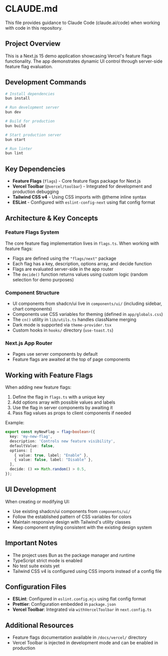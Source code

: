 # CLAUDE.md

This file provides guidance to Claude Code (claude.ai/code) when working with code in this repository.

## Project Overview

This is a Next.js 15 demo application showcasing Vercel's feature flags functionality. The app demonstrates dynamic UI control through server-side feature flag evaluation.

## Development Commands

```bash
# Install dependencies
bun install

# Run development server
bun dev

# Build for production
bun build

# Start production server
bun start

# Run linter
bun lint
```

## Key Dependencies

- **Feature Flags** (`flags`) - Core feature flags package for Next.js
- **Vercel Toolbar** (`@vercel/toolbar`) - Integrated for development and production debugging
- **Tailwind CSS v4** - Using CSS imports with @theme inline syntax
- **ESLint** - Configured with `eslint-config-next` using flat config format

## Architecture & Key Concepts

### Feature Flags System
The core feature flag implementation lives in `flags.ts`. When working with feature flags:
- Flags are defined using the `"flags/next"` package
- Each flag has a key, description, options array, and decide function
- Flags are evaluated server-side in the app router
- The `decide()` function returns values using custom logic (random selection for demo purposes)

### Component Structure
- UI components from shadcn/ui live in `components/ui/` (including sidebar, chart components)
- Components use CSS variables for theming (defined in `app/globals.css`)
- The `cn()` utility in `lib/utils.ts` handles className merging
- Dark mode is supported via `theme-provider.tsx`
- Custom hooks in `hooks/` directory (`use-toast.ts`)

### Next.js App Router
- Pages use server components by default
- Feature flags are awaited at the top of page components

## Working with Feature Flags

When adding new feature flags:
1. Define the flag in `flags.ts` with a unique key
2. Add options array with possible values and labels
3. Use the flag in server components by awaiting it
4. Pass flag values as props to client components if needed

Example:
```typescript
export const myNewFlag = flag<boolean>({
  key: 'my-new-flag',
  description: 'Controls new feature visibility',
  defaultValue: false,
  options: [
    { value: true, label: "Enable" },
    { value: false, label: "Disable" },
  ],
  decide: () => Math.random() > 0.5,
});
```

## UI Development

When creating or modifying UI:
- Use existing shadcn/ui components from `components/ui/`
- Follow the established pattern of CSS variables for colors
- Maintain responsive design with Tailwind's utility classes
- Keep component styling consistent with the existing design system

## Important Notes

- The project uses Bun as the package manager and runtime
- TypeScript strict mode is enabled
- No test suite exists yet
- Tailwind CSS v4 is configured using CSS imports instead of a config file

## Configuration Files

- **ESLint**: Configured in `eslint.config.mjs` using flat config format
- **Prettier**: Configuration embedded in `package.json`
- **Vercel Toolbar**: Integrated via `withVercelToolbar` in `next.config.ts`

## Additional Resources

- Feature flags documentation available in `/docs/vercel/` directory
- Vercel Toolbar is injected in development mode and can be enabled in production